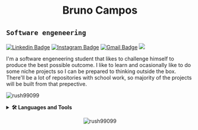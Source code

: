 <h1 align="center">Bruno Campos</h1>

## **`Software engeneering`**

[![Linkedin Badge](https://img.shields.io/badge/-Bruno_Campos-blue?style=flat&logo=Linkedin&logoColor=white&link=https://www.linkedin.com/in/rush99099/)](https://www.linkedin.com/in/rush99099/)
[![Instagram Badge](https://img.shields.io/badge/-@kampoos68-purple?style=flat&logo=instagram&logoColor=white&link=https://instagram.com/_jessicaalim/)](https://instagram.com/kampoos68)
[![Gmail Badge](https://img.shields.io/badge/-brunogcc02-c14438?style=flat&logo=Gmail&logoColor=white&link=mailto:brunogcc02@gmail.com)](mailto:brunogcc02@gmail.com)
![](https://visitor-badge.glitch.me/badge?page_id=rush99099.rush99099&left_color=orange&right_color=orange)

I'm a software engeneering student that likes to challenge himself
to produce the best possible outcome. I like to learn and ocasionally
like to do some niche projects so I can be prepared to thinking outside
the box. There'll be a lot of repositories with school work, so majority 
of the projects will be built from that prepective.

<p align="left">
    <img src="https://github-readme-stats.vercel.app/api/top-langs/?username=rush99099&hide_border=true&show_icons=true&theme=react" alt="rush99099"
    >
    <details>
        <summary><b>🛠️ Languages and Tools</b></summary>
        <br/>
        <p align = "left">
            <a href="https://www.cprogramming.com/" target="_blank"> 
                <img src="https://raw.githubusercontent.com/devicons/devicon/master/icons/c/c-original.svg" alt="c" width="40" height="40"/> </a>
            <a href="https://git-scm.com/" target="_blank"> 
                <img src="https://www.vectorlogo.zone/logos/git-scm/git-scm-icon.svg" alt="git" width="40" height="40"/> </a>
            <a href="https://www.python.org" target="_blank"> 
                <img src="https://raw.githubusercontent.com/devicons/devicon/master/icons/python/python-original.svg" alt="python" width="40" height="40"/> </a>
            <a href="https://www.haskell.org>" target="_blank"> 
                <img src="https://cdn.jsdelivr.net/gh/devicons/devicon/icons/haskell/haskell-original.svg" alt="haskell" width="40" height="40"/> </a>
            <a href="https://www.arduino.cc/" target="_blank"> 
                <img src="https://cdn.jsdelivr.net/gh/devicons/devicon/icons/arduino/arduino-original.svg" alt="arduino" width="40" height="40"/> </a>
            <a href="https://www.gnu.org/software/bash/" target="_blank"> 
                <img src="https://cdn.jsdelivr.net/gh/devicons/devicon/icons/bash/bash-original.svg" alt="bash" width="40" height="40"/> </a>
            <a href="https://www.mathworks.com/products/matlab.html" target="_blank">
                <img src="https://cdn.jsdelivr.net/gh/devicons/devicon/icons/matlab/matlab-original.svg" alt="matlab" width="40" height="40"/> </a>
            <a href="https://www.markdownguide.org/" target="_blank">
                <img src="https://cdn.jsdelivr.net/gh/devicons/devicon/icons/markdown/markdown-original.svg" alt="markdown" width="40" height="40"/> </a>
    </details>

>

<p align="center">
    <img src="https://github-readme-stats.vercel.app/api?username=rush99099&show_icons=true&hide_border=true&theme=react" alt="rush99099" />

